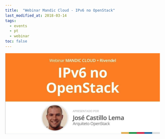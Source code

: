 ```yaml
---
title:  "Webinar Mandic Cloud - IPv6 no OpenStack"
last_modified_at: 2018-03-14
tags:
  - events
  - pt
  - webinar
toc: false
---
```


[![](/assets/images/posts/2018-08-20-mandic-webinar.jpeg)](https://labs.mandic.com.br/webinars/ipv6-openstack)

